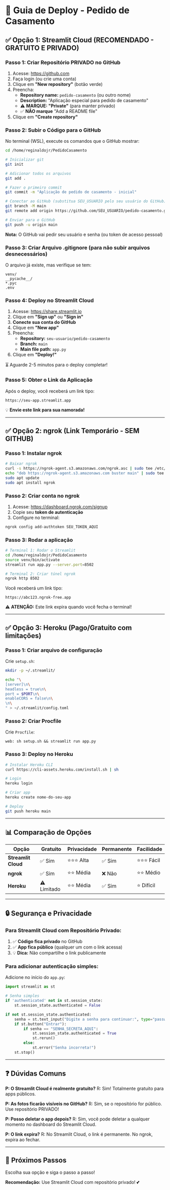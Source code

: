 # 🚀 Guia de Deploy - Pedido de Casamento

## ✅ Opção 1: Streamlit Cloud (RECOMENDADO - GRATUITO E PRIVADO)

### Passo 1: Criar Repositório PRIVADO no GitHub

1. Acesse: https://github.com
2. Faça login (ou crie uma conta)
3. Clique em **"New repository"** (botão verde)
4. Preencha:
   - **Repository name:** `pedido-casamento` (ou outro nome)
   - **Description:** "Aplicação especial para pedido de casamento"
   - ⚠️ **MARQUE: "Private"** (para manter privado)
   - ✅ **NÃO marque** "Add a README file"
5. Clique em **"Create repository"**

### Passo 2: Subir o Código para o GitHub

No terminal (WSL), execute os comandos que o GitHub mostrar:

```bash
cd /home/reginaldojr/PedidoCasamento

# Inicializar git
git init

# Adicionar todos os arquivos
git add .

# Fazer o primeiro commit
git commit -m "Aplicação de pedido de casamento - inicial"

# Conectar ao GitHub (substitua SEU_USUARIO pelo seu usuário do GitHub)
git branch -M main
git remote add origin https://github.com/SEU_USUARIO/pedido-casamento.git

# Enviar para o GitHub
git push -u origin main
```

**Nota:** O GitHub vai pedir seu usuário e senha (ou token de acesso pessoal)

### Passo 3: Criar Arquivo .gitignore (para não subir arquivos desnecessários)

O arquivo já existe, mas verifique se tem:
```
venv/
__pycache__/
*.pyc
.env
```

### Passo 4: Deploy no Streamlit Cloud

1. Acesse: https://share.streamlit.io
2. Clique em **"Sign up"** ou **"Sign in"**
3. **Conecte sua conta do GitHub**
4. Clique em **"New app"**
5. Preencha:
   - **Repository:** `seu-usuario/pedido-casamento`
   - **Branch:** `main`
   - **Main file path:** `app.py`
6. Clique em **"Deploy!"**

⏳ Aguarde 2-5 minutos para o deploy completar!

### Passo 5: Obter o Link da Aplicação

Após o deploy, você receberá um link tipo:
```
https://seu-app.streamlit.app
```

💡 **Envie este link para sua namorada!**

---

## ✅ Opção 2: ngrok (Link Temporário - SEM GITHUB)

### Passo 1: Instalar ngrok

```bash
# Baixar ngrok
curl -s https://ngrok-agent.s3.amazonaws.com/ngrok.asc | sudo tee /etc/apt/trusted.gpg.d/ngrok.asc >/dev/null
echo "deb https://ngrok-agent.s3.amazonaws.com buster main" | sudo tee /etc/apt/sources.list.d/ngrok.list
sudo apt update
sudo apt install ngrok
```

### Passo 2: Criar conta no ngrok

1. Acesse: https://dashboard.ngrok.com/signup
2. Copie seu **token de autenticação**
3. Configure no terminal:

```bash
ngrok config add-authtoken SEU_TOKEN_AQUI
```

### Passo 3: Rodar a aplicação

```bash
# Terminal 1: Rodar o Streamlit
cd /home/reginaldojr/PedidoCasamento
source venv/bin/activate
streamlit run app.py --server.port=8502

# Terminal 2: Criar túnel ngrok
ngrok http 8502
```

Você receberá um link tipo:
```
https://abc123.ngrok-free.app
```

⚠️ **ATENÇÃO:** Este link expira quando você fecha o terminal!

---

## ✅ Opção 3: Heroku (Pago/Gratuito com limitações)

### Passo 1: Criar arquivo de configuração

Crie `setup.sh`:
```bash
mkdir -p ~/.streamlit/

echo "\
[server]\n\
headless = true\n\
port = $PORT\n\
enableCORS = false\n\
\n\
" > ~/.streamlit/config.toml
```

### Passo 2: Criar Procfile

Crie `Procfile`:
```
web: sh setup.sh && streamlit run app.py
```

### Passo 3: Deploy no Heroku

```bash
# Instalar Heroku CLI
curl https://cli-assets.heroku.com/install.sh | sh

# Login
heroku login

# Criar app
heroku create nome-do-seu-app

# Deploy
git push heroku main
```

---

## 📊 Comparação de Opções

| Opção | Gratuito | Privacidade | Permanente | Facilidade |
|-------|----------|-------------|------------|------------|
| **Streamlit Cloud** | ✅ Sim | ⭐⭐⭐ Alta | ✅ Sim | ⭐⭐⭐ Fácil |
| **ngrok** | ✅ Sim | ⭐⭐ Média | ❌ Não | ⭐⭐ Médio |
| **Heroku** | ⚠️ Limitado | ⭐⭐ Média | ✅ Sim | ⭐ Difícil |

---

## 🔒 Segurança e Privacidade

### Para Streamlit Cloud com Repositório Privado:

1. ✅ **Código fica privado** no GitHub
2. ✅ **App fica público** (qualquer um com o link acessa)
3. 💡 **Dica:** Não compartilhe o link publicamente

### Para adicionar autenticação simples:

Adicione no início do `app.py`:

```python
import streamlit as st

# Senha simples
if 'authenticated' not in st.session_state:
    st.session_state.authenticated = False

if not st.session_state.authenticated:
    senha = st.text_input("Digite a senha para continuar:", type="password")
    if st.button("Entrar"):
        if senha == "SENHA_SECRETA_AQUI":
            st.session_state.authenticated = True
            st.rerun()
        else:
            st.error("Senha incorreta!")
    st.stop()
```

---

## ❓ Dúvidas Comuns

**P: O Streamlit Cloud é realmente gratuito?**
R: Sim! Totalmente gratuito para apps públicos.

**P: As fotos ficarão visíveis no GitHub?**
R: Sim, se o repositório for público. Use repositório PRIVADO!

**P: Posso deletar o app depois?**
R: Sim, você pode deletar a qualquer momento no dashboard do Streamlit Cloud.

**P: O link expira?**
R: No Streamlit Cloud, o link é permanente. No ngrok, expira ao fechar.

---

## 🎯 Próximos Passos

Escolha sua opção e siga o passo a passo!

**Recomendação:** Use Streamlit Cloud com repositório privado! 💕

